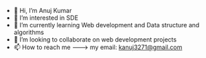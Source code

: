 - 👋 Hi, I’m Anuj Kumar
- 👀 I’m interested in SDE 
- 🌱 I’m currently learning Web development and Data structure and algorithms
- 💞️ I’m looking to collaborate on web development projects
- 📫 How to reach me ---> my email: kanuj3271@gmail.com

<!---
anujk18/anujk18 is a ✨ special ✨ repository because its `README.md` (this file) appears on your GitHub profile.
You can click the Preview link to take a look at your changes.
--->
